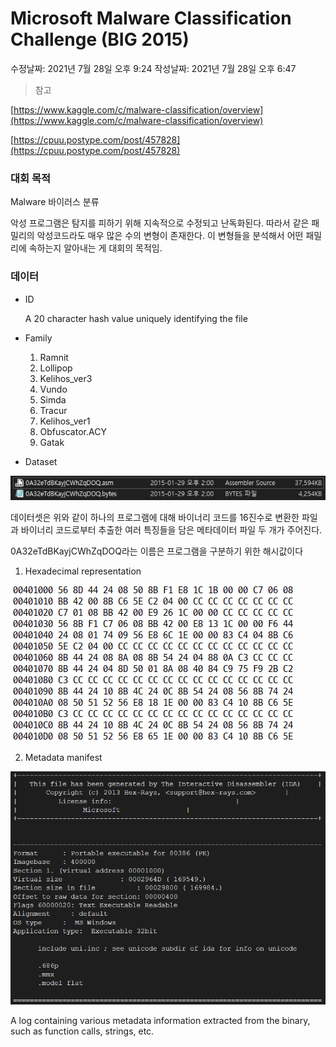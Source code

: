 # Microsoft Malware Classification Challenge (BIG 2015)

수정날짜: 2021년 7월 28일 오후 9:24
작성날짜: 2021년 7월 28일 오후 6:47

> 참고

[https://www.kaggle.com/c/malware-classification/overview](https://www.kaggle.com/c/malware-classification/overview)

[https://cpuu.postype.com/post/457828](https://cpuu.postype.com/post/457828)

### 대회 목적

Malware 바이러스 분류

악성 프로그램은 탐지를 피하기 위해 지속적으로 수정되고 난독화된다. 따라서 같은 패밀리의 악성코드라도 매우 많은 수의 변형이 존재한다. 이 변형들을 분석해서 어떤 패밀리에 속하는지 알아내는 게 대회의 목적임.

### 데이터

- ID

    A 20 character hash value uniquely identifying the file

- Family
    1. Ramnit
    2. Lollipop
    3. Kelihos_ver3
    4. Vundo
    5. Simda
    6. Tracur
    7. Kelihos_ver1
    8. Obfuscator.ACY
    9. Gatak

- Dataset

![Microsoft%20Malware%20Classification%20Challenge%20(BIG%2020%201c80c05d7aba4f96a6932e3fd54a98c4/Untitled.png](https://github.com/Aegis-2021/KUCIS-TIL/blob/lwamuhaji/TIL/%ED%97%88%EC%A4%80%EC%84%9C/images/Microsoft%20Malware%20Classification%20Challenge%20(BIG%2020%201c80c05d7aba4f96a6932e3fd54a98c4/Untitled.png?raw=true))

데이터셋은 위와 같이 하나의 프로그램에 대해 바이너리 코드를 16진수로 변환한 파일과 바이너리 코드로부터 추출한 여러 특징들을 담은 메타데이터 파일 두 개가 주어진다.

0A32eTdBKayjCWhZqDOQ라는 이름은 프로그램을 구분하기 위한 해시값이다

1. Hexadecimal representation

![Microsoft%20Malware%20Classification%20Challenge%20(BIG%2020%201c80c05d7aba4f96a6932e3fd54a98c4/Untitled%201.png](https://github.com/Aegis-2021/KUCIS-TIL/blob/lwamuhaji/TIL/%ED%97%88%EC%A4%80%EC%84%9C/images/Microsoft%20Malware%20Classification%20Challenge%20(BIG%2020%201c80c05d7aba4f96a6932e3fd54a98c4/Untitled%201.png?raw=true))

2. Metadata manifest

![Microsoft%20Malware%20Classification%20Challenge%20(BIG%2020%201c80c05d7aba4f96a6932e3fd54a98c4/Untitled%202.png](https://github.com/Aegis-2021/KUCIS-TIL/blob/lwamuhaji/TIL/%ED%97%88%EC%A4%80%EC%84%9C/images/Microsoft%20Malware%20Classification%20Challenge%20(BIG%2020%201c80c05d7aba4f96a6932e3fd54a98c4/Untitled%202.png?raw=true))

A log containing various metadata information extracted from the binary, such as function calls, strings, etc.
